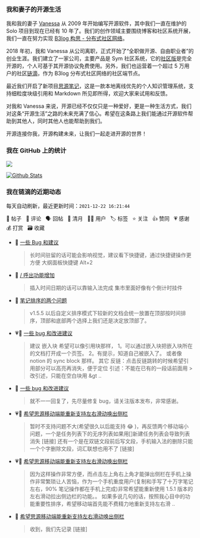 ### 我和妻子的开源生活

我和我的妻子 [Vanessa](https://github.com/Vanessa219) 从 2009 年开始编写开源软件，其中我们一直在维护的 Solo 项目到现在已经有 10 年了。我们的创作领域主要围绕博客和社区系统开展，我们一直在努力实现 [B3log 构思 - 分布式社区网络](https://ld246.com/article/1546941897596)。

2018 年初，我和 Vanessa 从公司离职，正式开始了“全职做开源、自由职业者”的创业生涯。我们建立了一家公司，主要产品是 Sym 社区系统，它的[社区版](https://github.com/88250/symphony)是完全开源的，个人可基于其开源协议免费使用。另外，我们也运营着一个超过 5 万用户的社区[链滴](https://ld246.com)，作为 B3log 分布式社区网络的社区端节点。

最近我们开启了新项目[思源笔记](https://github.com/siyuan-note/siyuan)，这是一款本地离线优先的个人知识管理系统，支持细粒度块级引用和 Markdown 所见即所得，欢迎大家来试用和反馈。

对我和 Vanessa 来说，开源已经不仅仅只是一种爱好，更是一种生活方式，我们对这条“开源生活”之路的未来充满了信心。希望在这条路上我们能通过开源软件帮助到其他人，同时其他人也能帮助到我们。

开源连接你我，开源构建未来，让我们一起走进开源的世界！

### 我在 GitHub 上的统计

<a title="Hits" target="_blank" href="https://github.com/88250/88250"><img src="https://hits.b3log.org/88250/88250.svg"></a>

[![Github Stats](https://github-readme-stats.vercel.app/api?username=88250&theme=tokyonight&show_icons=true)](https://github.com/88250)

<!--events start -->

### 我在链滴的近期动态

每天自动刷新，最近更新时间：`2021-12-22 16:21:44`

📝 帖子 &nbsp; 💬 评论 &nbsp; 🗣 回帖 &nbsp; 🌙 清月 &nbsp; 👨‍💻 用户 &nbsp; 🏷️ 标签 &nbsp; ⭐️ 关注 &nbsp; 👍 赞同 &nbsp; 💗 感谢 &nbsp; 💰 打赏 &nbsp; 🗃 收藏

* 💬 [一些 Bug 和建议](https://ld246.com/article/1640144479315/comment/1640145679905#comments)

  > 长时间驻留的话可能会影响视觉，建议看下快捷键，通过快捷键操作更方便 大纲面板快捷键 Alt+2
* 💬 [/ 呼出功能增加](https://ld246.com/article/1640141283986/comment/1640142448353#comments)

  > 插入时间日期的话可以靠输入法完成 集市里面好像有个倒计时挂件
* 💬 [笔记排序的两个问题](https://ld246.com/article/1634549741869/comment/1640142240949#comments)

  > v1.5.5 以后自定义排序模式下较新的文档会统一放置在顶部按时间排序，顶部和底部两个选择上我们还是决定放顶部了。
* 💗📝 [一些 bug 和改进建议](https://ld246.com/article/1640105756842)

  > 建议 嵌入块 希望可以像引用块那样， 1。可以通过嵌入块把嵌入块所在的文档打开成一个页签。 2。有提示，知道自己被嵌入了。 或者像 notion 的 sync block 那样。 其它 反链：点击反链跳转的时候希望引用部分可以高亮再消失，便于定位 引述：不能在已有的一段话前面用 &gt; 改引述，只能在空白块用 &gt ..
* 💬 [一些 bug 和改进建议](https://ld246.com/article/1640105756842/comment/1640106939822#comments)

  > 就不一一回复了，先尽量修复 bug，请关注版本发布，非常感谢。
* 💗💬 [希望思源移动端能重新支持左右滑动唤出侧栏](https://ld246.com/article/1640088351458/comment/1640090988493#comments)

  > 暂时不支持问题不大(希望很久以后能支持 😂 )，再反馈两个移动端小问题，一个是任务列表下的无序列表如果用[]新建任务列表会导致列表消失 [链接] 还有一个是在双链文段前后写文段，手机输入法的删除只能一个个字删除文段，词汇联想也用不了 [链接]
* 💗📝 [希望思源移动端能重新支持左右滑动唤出侧栏](https://ld246.com/article/1640088351458)

  > 因为这样操作非常方便，而点击左上角右上角才能弹出侧栏在手机上操作非常繁琐让人苦恼，作为一个手机重度用户(复制和手写了十万字笔记左右，90% 笔记操作都在手机上完成)非常希望能重新使用 1.5.1 版本的左右滑动拉出侧边栏的功能。。 如果多说几句的话，按照我心目中的功能重要性排序，希望移动端首先能不费精力地重新支持左右滑 ..
* 💬 [希望思源移动端能重新支持左右滑动唤出侧栏](https://ld246.com/article/1640088351458/comment/1640091324980#comments)

  > 收到，我们先记录 [链接]


<!--events end -->
